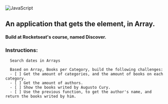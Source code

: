 <img alt="JavaScript" src="https://img.shields.io/badge/javascript%20-%23323330.svg?&style=for-the-badge&logo=javascript&logoColor=%23F7DF1E"/>

## An application that gets the element, in Array.
#### Build at Rocketseat's course, named Discover.

### Instructions:
```
  Search dates in Arrays
  
  Based on Array, Books per Category, build the following challenges:
  - [ ] Get the amount of categories, and the amount of books on each category.
  - [ ] Get the amount of authors.
  - [ ] Show the books writed by Augusto Cury.
  - [ ] Use the previous function, to get the author's name, and return the books writed by him.

```
